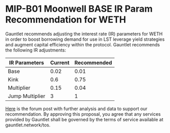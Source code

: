 # MIP-B01 Moonwell BASE IR Param Recommendation for WETH

Gauntlet recommends adjusting the interest rate (IR) parameters for WETH in order to boost borrowing demand for use in
LST leverage yield strategies and augment capital efficiency within the protocol. Gauntlet recommends the following IR
adjustments:

| IR Parameters   | Current | Recommended |
| --------------- | ------- | ----------- |
| Base            | 0.02    | 0.01        |
| Kink            | 0.6     | 0.75        |
| Multiplier      | 0.15    | 0.04        |
| Jump Multiplier | 3       | 1           |

[Here](https://forum.moonwell.fi/t/gauntlet-moonwell-base-ir-param-recommendation-for-weth/563) is the forum post with
further analysis and data to support our recommendation. By approving this proposal, you agree that any services
provided by Gauntlet shall be governed by the terms of service available at gauntlet.network/tos.
